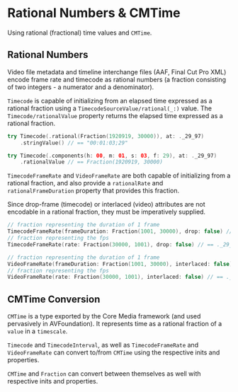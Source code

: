 # Rational Numbers & CMTime

Using rational (fractional) time values and `CMTime`.

## Rational Numbers

Video file metadata and timeline interchange files (AAF, Final Cut Pro XML) encode frame rate and timecode as rational numbers (a fraction consisting of two integers - a numerator and a denominator).

``Timecode`` is capable of initializing from an elapsed time expressed as a rational fraction using a ``TimecodeSourceValue/rational(_:)`` value. The ``Timecode/rationalValue`` property returns the elapsed time expressed as a rational fraction.

```swift
try Timecode(.rational(Fraction(1920919, 30000)), at: ._29_97)
    .stringValue() // == "00:01:03;29"

try Timecode(.components(h: 00, m: 01, s: 03, f: 29), at: ._29_97)
    .rationalValue // == Fraction(1920919, 30000)
```

``TimecodeFrameRate`` and ``VideoFrameRate`` are both capable of initializing from a rational fraction, and also provide a `rationalRate` and `rationalFrameDuration` property that provides this fraction.

Since drop-frame (timecode) or interlaced (video) attributes are not encodable in a rational fraction, they must be imperatively supplied.

```swift
// fraction representing the duration of 1 frame
TimecodeFrameRate(frameDuration: Fraction(1001, 30000), drop: false) // == ._29_97
// fraction representing the fps
TimecodeFrameRate(rate: Fraction(30000, 1001), drop: false) // == ._29_97

// fraction representing the duration of 1 frame
VideoFrameRate(frameDuration: Fraction(1001, 30000), interlaced: false) // == ._29_97p
// fraction representing the fps
VideoFrameRate(rate: Fraction(30000, 1001), interlaced: false) // == ._29_97p
```

## CMTime Conversion

`CMTime` is a type exported by the Core Media framework (and used pervasively in AVFoundation). It represents time as a rational fraction of a `value` in a `timescale`.

``Timecode`` and ``TimecodeInterval``, as well as ``TimecodeFrameRate`` and ``VideoFrameRate`` can convert to/from `CMTime` using the respective inits and properties.

`CMTime` and ``Fraction`` can convert between themselves as well with respective inits and properties.
